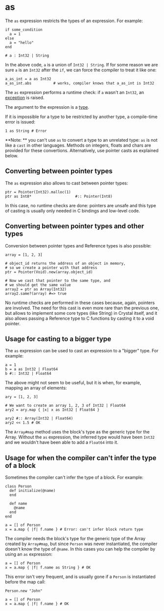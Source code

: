 # as

The `as` expression restricts the types of an expression. For example:

```crystal
if some_condition
  a = 1
else
  a = "hello"
end

# a : Int32 | String
```

In the above code, `a` is a union of `Int32 | String`. If for some reason we are sure `a` is an `Int32` after the `if`, we can force the compiler to treat it like one:

```crystal
a_as_int = a as Int32
a_as_int.abs          # works, compiler knows that a_as_int is Int32
```

The `as` expression performs a runtime check: if `a` wasn't an `Int32`, an [exception](exception_handling.html) is raised.

The argument to the expression is a [type](type_grammar.html).

If it is impossible for a type to be restricted by another type, a compile-time error is issued:

```crystal
1 as String # Error
```

**Note: ** you can't use `as` to convert a type to an unrelated type: `as` is not like a `cast` in other languages. Methods on integers, floats and chars are provided for these convertions. Alternatively, use pointer casts as explained below.

## Converting between pointer types

The `as` expression also allows to cast between pointer types:

```crystal
ptr = Pointer(Int32).malloc(1)
ptr as Int8*                    #:: Pointer(Int8)
```

In this case, no runtime checks are done: pointers are unsafe and this type of casting is usually only needed in C bindings and low-level code.

## Converting between pointer types and other types

Conversion between pointer types and Reference types is also possible:

```crystal
array = [1, 2, 3]

# object_id returns the address of an object in memory,
# so we create a pointer with that address
ptr = Pointer(Void).new(array.object_id)

# Now we cast that pointer to the same type, and
# we should get the same value
array2 = ptr as Array(Int32)
array2.same?(array) #=> true
```

No runtime checks are performed in these cases because, again, pointers are involved. The need for this cast is even more rare than the previous one, but allows to implement some core types (like String) in Crystal itself, and it also allows passing a Reference type to C functions by casting it to a void pointer.

## Usage for casting to a bigger type

The `as` expression can be used to cast an expression to a "bigger" type. For example:

```crystal
a = 1
b = a as Int32 | Float64
b #:: Int32 | Float64
```

The above might not seem to be useful, but it is when, for example, mapping an array of elements:

```crystal
ary = [1, 2, 3]

# We want to create an array 1, 2, 3 of Int32 | Float64
ary2 = ary.map { |x| x as Int32 | Float64 }

ary2 #:: Array(Int32 | Float64)
ary2 << 1.5 # OK
```

The `Array#map` method uses the block's type as the generic type for the Array. Without the `as` expression, the inferred type would have been `Int32` and we wouldn't have been able to add a `Float64` into it.

## Usage for when the compiler can't infer the type of a block

Sometimes the compiler can't infer the type of a block. For example:

```crystal
class Person
  def initialize(@name)
  end

  def name
    @name
  end
end

a = [] of Person
x = a.map { |f| f.name } # Error: can't infer block return type
```

The compiler needs the block's type for the generic type of the Array created by `Array#map`, but since `Person` was never instantiated, the compiler doesn't know the type of `@name`. In this cases you can help the compiler by using an `as` expression:

```crystal
a = [] of Person
x = a.map { |f| f.name as String } # OK
```

This error isn't very frequent, and is usually gone if a `Person` is instantiated before the map call:

```crystal
Person.new "John"

a = [] of Person
x = a.map { |f| f.name } # OK
```
